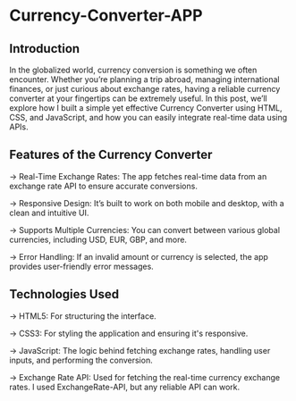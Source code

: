 # Currency-Converter-APP
Introduction
------------

In the globalized world, currency conversion is something we often encounter. Whether you’re planning a trip abroad, managing international finances, or just curious about exchange rates, having a reliable currency converter at your fingertips can be extremely useful. In this post, we’ll explore how I built a simple yet effective Currency Converter using HTML, CSS, and JavaScript, and how you can easily integrate real-time data using APIs.

Features of the Currency Converter
----------------------------------

-> Real-Time Exchange Rates: The app fetches real-time data from an exchange rate API to ensure accurate conversions.

-> Responsive Design: It’s built to work on both mobile and desktop, with a clean and intuitive UI.

-> Supports Multiple Currencies: You can convert between various global currencies, including USD, EUR, GBP, and more.

-> Error Handling: If an invalid amount or currency is selected, the app provides user-friendly error messages.

Technologies Used
-----------------
-> HTML5: For structuring the interface.

-> CSS3: For styling the application and ensuring it's responsive.

-> JavaScript: The logic behind fetching exchange rates, handling user inputs, and performing the conversion.

-> Exchange Rate API: Used for fetching the real-time currency exchange rates. I used ExchangeRate-API, but any reliable API can work.
